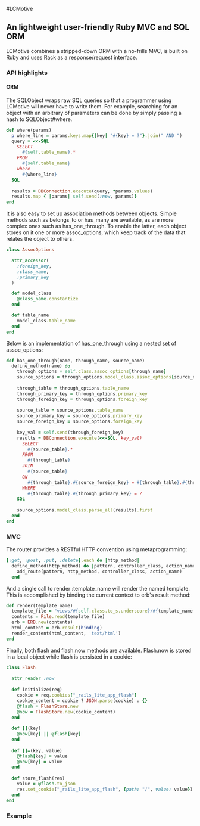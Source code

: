 #LCMotive

## An lightweight user-friendly Ruby MVC and SQL ORM

LCMotive combines a stripped-down ORM with a no-frills MVC, is built on Ruby and uses Rack as a response/request interface.

### API highlights

#### ORM
The SQLObject wraps raw SQL queries so that a programmer using LCMotive will never have to write them. For example, searching for an object with an arbitrary of parameters can be done by simply passing a hash to SQLObject#where.

````Ruby
def where(params)
  p where_line = params.keys.map{|key| "#{key} = ?"}.join(" AND ")
  query = <<-SQL
    SELECT
      #{self.table_name}.*
    FROM
      #{self.table_name}
    where
      #{where_line}
  SQL
  
  results = DBConnection.execute(query, *params.values)
  results.map { |params| self.send(:new, params)}
end
````

It is also easy to set up association methods between objects. Simple methods such as belongs_to or has_many are available, as are more complex ones such as has_one_through. To enable the latter, each object stores on it one or more assoc_options, which keep track of the data that relates the object to others.

````Ruby
class AssocOptions

  attr_accessor(
    :foreign_key,
    :class_name,
    :primary_key
  )

  def model_class
    @class_name.constantize
  end

  def table_name
    model_class.table_name
  end
end
````

Below is an implementation of has_one_through using a nested set of assoc_options:


````Ruby
def has_one_through(name, through_name, source_name)
  define_method(name) do
    through_options = self.class.assoc_options[through_name]
    source_options = through_options.model_class.assoc_options[source_name]
    
    through_table = through_options.table_name
    through_primary_key = through_options.primary_key
    through_foreign_key = through_options.foreign_key
    
    source_table = source_options.table_name
    source_primary_key = source_options.primary_key
    source_foreign_key = source_options.foreign_key
    
    key_val = self.send(through_foreign_key)
    results = DBConnection.execute(<<-SQL, key_val)
      SELECT
        #{source_table}.*
      FROM
        #{through_table}
      JOIN
        #{source_table}
      ON
        #{through_table}.#{source_foreign_key} = #{through_table}.#{through_primary_key}
      WHERE
        #{through_table}.#{through_primary_key} = ?
    SQL
    
    source_options.model_class.parse_all(results).first
  end
end
````

### MVC

The router provides a RESTful HTTP convention using metaprogramming:

````Ruby
[:get, :post, :put, :delete].each do |http_method|
  define_method(http_method) do |pattern, controller_class, action_name|
    add_route(pattern, http_method, controller_class, action_name)
  end
````

And a single call to render :template_name will render the named template. This is accomplished by binding the current context to erb's result method:

````Ruby
def render(template_name)
  template_file = "views/#{self.class.to_s.underscore}/#{template_name.to_s}.html.erb"
  contents = File.read(template_file)
  erb = ERB.new(contents)
  html_content = erb.result(binding)
  render_content(html_content, 'text/html')
end
````

Finally, both flash and flash.now methods are available. Flash.now is stored in a local object while flash is persisted in a cookie:

````Ruby
class Flash
  
  attr_reader :now
  
  def initialize(req)
    cookie = req.cookies["_rails_lite_app_flash"]
    cookie_content = cookie ? JSON.parse(cookie) : {}
    @flash = FlashStore.new
    @now = FlashStore.new(cookie_content)
  end
  
  def [](key)
    @now[key] || @flash[key]
  end
  
  def []=(key, value)
    @flash[key] = value
    @now[key] = value
  end
  
  def store_flash(res)
    value = @flash.to_json
    res.set_cookie("_rails_lite_app_flash", {path: "/", value: value})
  end
end
````

### Example
